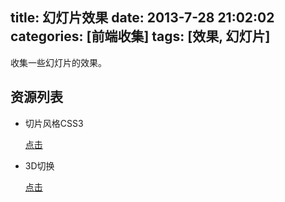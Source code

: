 title: 幻灯片效果
date: 2013-7-28 21:02:02
categories: [前端收集]
tags: [效果, 幻灯片]
---
收集一些幻灯片的效果。
<!--more-->

## 资源列表 ##
- 切片风格CSS3

    [点击](http://tympanus.net/Tutorials/CSS3SlidingImagePanels/index.html)
- 3D切换
    
    [点击](http://tympanus.net/Development/Slicebox/index4.html)